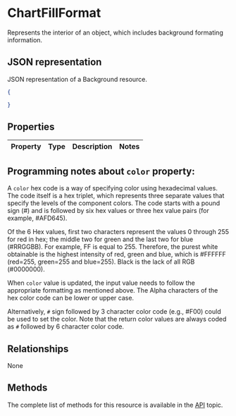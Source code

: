 # ChartFillFormat
Represents the interior of an object, which includes background formating information. 


## JSON representation

JSON representation of a Background resource.

<!-- { "blockType": "resource", "@odata.type": "ChartFillFormat" } -->
```json
{

}
```


## Properties
| Property         | Type    |Description|Notes |
|:-----------------|:--------|:----------|:-----|



## Programming notes about `color` property: 

A `color` hex code is a way of specifying color using hexadecimal values. The code itself is a hex triplet, which represents three separate values that specify the levels of the component colors. The code starts with a pound sign (#) and is followed by six hex values or three hex value pairs (for example, #AFD645). 

Of the 6 Hex values, first two characters represent the values 0 through 255 for red in hex; the middle two for green and the last two for blue (#RRGGBB). For example, FF is equal to 255. Therefore, the purest white obtainable is the highest intensity of red, green and blue, which is #FFFFFF (red=255, green=255 and blue=255). Black is the lack of all RGB (#0000000).

When `color` value is updated, the input value needs to follow the appropriate formatting as mentioned above. The Alpha characters of the hex color code can be lower or upper case. 

Alternatively,  `#` sign followed by 3 character color code (e.g., #F00) could be used to set the color. Note that the return color values are always coded as `#` followed by 6 character color code. 




## Relationships
None

## Methods

The complete list of methods for this resource is available in
the [API](../README.md) topic.



